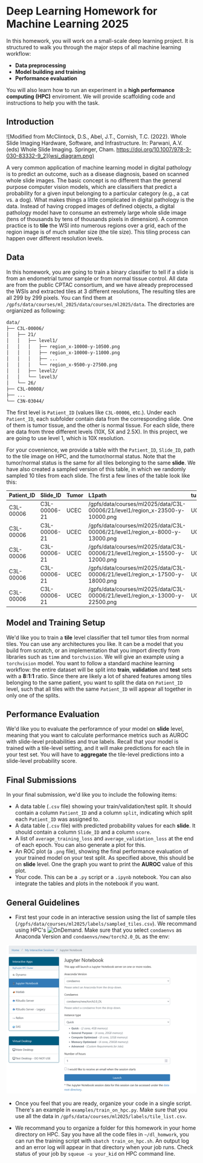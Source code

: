 # Deep Learning Homework for Machine Learning 2025

In this homework, you will work on a small-scale deep learning project. It is structured to walk you through the major steps of all machine learning workflow:
- **Data preprocessing**
- **Model building and training**
- **Performance evaluation**

You will also learn how to run an experiment in a **high performance computing (HPC)** enviroment.
We will provide scaffolding code and instructions to help you with the task.

## Introduction
![Modified from McClintock, D.S., Abel, J.T., Cornish, T.C. (2022). Whole Slide Imaging Hardware, Software, and Infrastructure. In: Parwani, A.V. (eds) Whole Slide Imaging. Springer, Cham. https://doi.org/10.1007/978-3-030-83332-9_2](wsi_diagram.png)

A very common application of machine learning model in digital pathology is to predict an outcome, 
such as a disease diagnosis, based on scanned whole slide images. The basic concept is no different than the 
general purpose computer vision models, which are classifiers that predict a probability for a given input 
belonging to a particular category (e.g., a cat vs. a dog). What makes things a little complicated in 
digital pathology is the data. Instead of having cropped images of defined objects, a digital pathology model 
have to consume an extremely large whole slide image (tens of thousands by tens of thousands pixels in dimension). 
A common practice is to **tile** the WSI into numerous regions over a grid, each of the region image is of 
much smaller size (the tile size). This tiling process can happen over different resolution levels.

## Data
In this homework, you are going to train a binary classifier to tell if a slide is from an endometrial tumor sample 
or from normal tissue control. All data are from the public CPTAC consortium, and we have already preprocessed 
the WSIs and extracted tiles at 3 different resolutions, The resulting tiles are all 299 by 299 pixels. 
You can find them at `/gpfs/data/courses/ml_2025/data/courses/ml2025/data`. The directories are orgianized as following:
```
data/
├── C3L-00006/
│   ├── 21/
│   │   ├── level1/
│   │   │   ├── region_x-10000-y-10500.png
│   │   │   ├── region_x-10000-y-11000.png
│   │   │   ├── ...
│   │   │   └── region_x-9500-y-27500.png
│   │   ├── level2/
│   │   └── level3/
│   └── 26/
├── C3L-00008/
├── ...
└── C3N-03044/
```
The first level is `Patient_ID` (values like `C3L-00006`, etc.). Under each `Patient_ID`, each subfolder contain data 
from the corresponding slide. One of them is tumor tissue, and the other is normal tissue. For each slide, 
there are data from three different levels (10X, 5X and 2.5X). In this project, we are going to use level 1, 
which is 10X resolution.

For your covenience, we provide a table with the `Patient_ID`, `Slide_ID`, path to the tile image on HPC, 
and the tumor/normal status. Note that the tumor/normal status is the same for all tiles belonging to the 
same **slide**. We have also created a sampled version of this table, in which we randomly sampled 10 tiles from each slide.
The first a few lines of the table look like this:

| Patient_ID   | Slide_ID     | Tumor   | L1path                                                                        | tumor_code   | Tumor_Normal   |
|:-------------|:-------------|:--------|:------------------------------------------------------------------------------|:-------------|:---------------|
| C3L-00006    | C3L-00006-21 | UCEC    | /gpfs/data/courses/ml2025/data/C3L-00006/21/level1/region_x-23500-y-10000.png | UCEC         | tumor          |
| C3L-00006    | C3L-00006-21 | UCEC    | /gpfs/data/courses/ml2025/data/C3L-00006/21/level1/region_x-8000-y-13000.png  | UCEC         | tumor          |
| C3L-00006    | C3L-00006-21 | UCEC    | /gpfs/data/courses/ml2025/data/C3L-00006/21/level1/region_x-15500-y-12000.png | UCEC         | tumor          |
| C3L-00006    | C3L-00006-21 | UCEC    | /gpfs/data/courses/ml2025/data/C3L-00006/21/level1/region_x-17500-y-18000.png | UCEC         | tumor          |
| C3L-00006    | C3L-00006-21 | UCEC    | /gpfs/data/courses/ml2025/data/C3L-00006/21/level1/region_x-13000-y-22500.png | UCEC         | tumor          |

## Model and Training Setup
We'd like you to train a **tile** level classifier that tell tumor tiles from normal tiles. You can use any architectures you like.
It can be a model that you build from scratch, or an implementation that you import directly from libraries such as `timm` and `torchvision`.
We will give an example using a `torchvision` model.
You want to follow a standard machine learning workflow: the entire dataset will be split into **train**, **validation**
and **test** sets with a **8:1:1** ratio. Since there are likely a lot of shared features among tiles belonging to the same patient, you want to 
split the data on `Patient_ID` level, such that all tiles with the same `Patient_ID` will appear all together in only one 
of the splits. 

## Performance Evaluation
We'd like you to evaluate the perforamnce of your model on **slide** level, meaning that you want to calculate 
performance metrics such as AUROC with slide-level probabilities and true labels. Recall that your model is trained 
with a tile-level setting, and it will make predictions for each tile in your test set. You will have to 
**aggregate** the tile-level predictions into a slide-level probability score. 

## Final Submissions
In your final submission, we'd like you to include the following items:
- A data table (`.csv` file) showing your train/validation/test split. It should contain a column `Patient_ID` 
and a column `split`, indicating which split each `Patient_ID` was assigned to.
- A data table (`.csv` file) with predicted probability values for each **slide**. It should contain a column `Slide_ID`
and a column `score`.
- A list of `average_training_loss` and `average_validation_loss` at the end of each epoch. You can also generate a plot for this.
- An ROC plot (a `.png` file), showing the final performance evaluation of your trained model on your test split. 
As specified above, this should be on **slide** level. One the graph you want to print the **AUROC** value of this plot.
- Your code. This can be a `.py` script or a `.ipynb` notebook. You can also integrate the tables and plots in the 
notebook if you want.

## General Guidelines
- First test your code in an interactive session using the list of sample tiles (`/gpfs/data/courses/ml2025/labels/sampled_tiles.csv`). We recommand using HPC's ![OnDemand](https://ondemand.hpc.nyumc.org). Make sure that you select `condaenvs` as Anaconda Version and `condaenvs/new/torch2.0_DL` as the env:

![image](ondemand.png)

- Once you feel that you are ready, organize your code in a single script. There's an example in `examples/train_on_hpc.py`. Make sure that you use all the data in `/gpfs/data/courses/ml2025/labels/tile_list.csv`.

- We recommand you to organize a folder for this homework in your home directory on HPC. Say you have all the code files in `~/dl_homwork`, you can run the training script with `sbatch train_on_hpc.sh`. An output log and an error log will appear in that directory when your job runs. Check status of your job by `squeue -u your_kid` on HPC command line.


